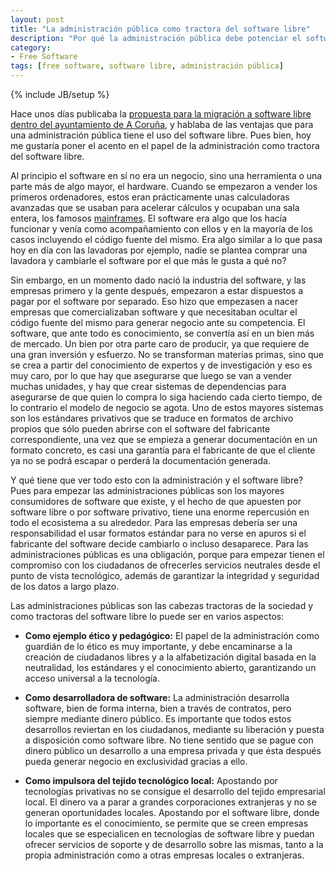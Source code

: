 ```yaml
---
layout: post
title: "La administración pública como tractora del software libre"
description: "Por qué la administración pública debe potenciar el software libre"
category: 
- Free Software
tags: [free software, software libre, administración pública]
---
```

{% include JB/setup %}

Hace unos días publicaba la [propuesta para la migración a software libre dentro del ayuntamiento de A Coruña](http://psanxiao.com/Propuesta-migracion_software-libre-ayuntamiento-corunha), y hablaba de las ventajas que para una administración pública tiene el uso del software libre. Pues bien, hoy me gustaría poner el acento en el papel de la administración como tractora del software libre.

Al principio el software en sí no era un negocio, sino una herramienta o una parte más de algo mayor, el hardware. Cuando se empezaron a vender los primeros ordenadores, estos eran prácticamente unas calculadoras avanzadas que se usaban para acelerar cálculos y ocupaban una sala entera, los famosos [mainframes](https://es.wikipedia.org/wiki/Computadora_central). El software era algo que los hacía funcionar y venía como acompañamiento con ellos y en la mayoría de los casos incluyendo el código fuente del mismo. Era algo similar a lo que pasa hoy en día con las lavadoras por ejemplo, nadie se plantea comprar una lavadora y cambiarle el software por el que más le gusta a qué no?

Sin embargo, en un momento dado nació la industria del software, y las empresas primero y la gente después, empezaron a estar dispuestos a pagar por el software por separado. Eso hizo que empezasen a nacer empresas que comercializaban software y que necesitaban ocultar el código fuente del mismo para generar negocio ante su competencia. El software, que ante todo es conocimiento, se convertía así en un bien más de mercado. Un bien por otra parte caro de producir, ya que requiere de una gran inversión y esfuerzo. No se transforman materias primas, sino que se crea a partir del conocimiento de expertos y de investigación y eso es muy caro, por lo que hay que asegurarse que luego se van a vender muchas unidades, y hay que crear sistemas de dependencias para asegurarse de que quien lo compra lo siga haciendo cada cierto tiempo, de lo contrario el modelo de negocio se agota. Uno de estos mayores sistemas son los estándares privativos que se traduce en formatos de archivo propios que sólo pueden abrirse con el software del fabricante correspondiente, una vez que se empieza a generar documentación en un formato concreto, es casi una garantía para el fabricante de que el cliente ya no se podrá escapar o perderá la documentación generada.

Y qué tiene que ver todo esto con la administración y el software libre? Pues para empezar las administraciones públicas son los mayores consumidores de software que existe, y el hecho de que apuesten por software libre o por software privativo, tiene una enorme repercusión en todo el ecosistema a su alrededor. Para las empresas debería ser una responsabilidad el usar formatos estándar para no verse en apuros si el fabricante del software decide cambiarlo o incluso desaparece. Para las administraciones públicas es una obligación, porque para empezar tienen el compromiso con los ciudadanos de ofrecerles servicios neutrales desde el punto de vista tecnológico, además de garantizar la integridad y seguridad de los datos a largo plazo.

Las administraciones públicas son las cabezas tractoras de la sociedad y como tractoras del software libre lo puede ser en varios aspectos:

* **Como ejemplo ético y pedagógico:** El papel de la administración como guardián de lo ético es muy importante, y debe encaminarse a la creación de ciudadanos libres y a la alfabetización digital basada en la neutralidad, los estándares y el conocimiento abierto, garantizando un acceso universal a la tecnología.

* **Como desarrolladora de software:** La administración desarrolla software, bien de forma interna, bien a través de contratos, pero siempre mediante dinero público. Es importante que todos estos desarrollos reviertan en los ciudadanos, mediante su liberación y puesta a disposición como software libre. No tiene sentido que se pague con dinero público un desarrollo a una empresa privada y que ésta después pueda generar negocio en exclusividad gracias a ello.

* **Como impulsora del tejido tecnológico local:** Apostando por tecnologías privativas no se consigue el desarrollo del tejido empresarial local. El dinero va a parar a grandes corporaciones extranjeras y no se generan oportunidades locales. Apostando por el software libre, donde lo importante es el conocimiento, se permite que se creen empresas locales que se especialicen en tecnologías de software libre y puedan ofrecer servicios de soporte y de desarrollo sobre las mismas, tanto a la propia administración como a otras empresas locales o extranjeras.
